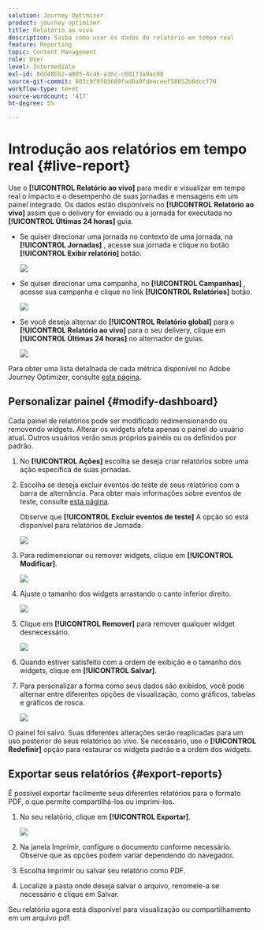 ```yaml
---
solution: Journey Optimizer
product: journey optimizer
title: Relatório ao vivo
description: Saiba como usar os dados do relatório em tempo real
feature: Reporting
topic: Content Management
role: User
level: Intermediate
exl-id: 8dd48bb2-a805-4c46-a16c-c68173a9ac08
source-git-commit: 803c9f9f05669fad0a9fdeeceef58652b6dccf70
workflow-type: tm+mt
source-wordcount: '417'
ht-degree: 5%

---
```


# Introdução aos relatórios em tempo real {#live-report}

Use o **[!UICONTROL Relatório ao vivo]** para medir e visualizar em tempo real o impacto e o desempenho de suas jornadas e mensagens em um painel integrado.
Os dados estão disponíveis no **[!UICONTROL Relatório ao vivo]** assim que o delivery for enviado ou a jornada for executada no **[!UICONTROL Últimas 24 horas]** guia.

* Se quiser direcionar uma jornada no contexto de uma jornada, na **[!UICONTROL Jornadas]** , acesse sua jornada e clique no botão **[!UICONTROL Exibir relatório]** botão.

   ![](assets/report_journey.png)

* Se quiser direcionar uma campanha, no **[!UICONTROL Campanhas]** , acesse sua campanha e clique no link **[!UICONTROL Relatórios]** botão.

   ![](assets/report_campaign.png)

* Se você deseja alternar do **[!UICONTROL Relatório global]** para o **[!UICONTROL Relatório ao vivo]** para o seu delivery, clique em **[!UICONTROL Últimas 24 horas]** no alternador de guias.

   ![](assets/report_3.png)

Para obter uma lista detalhada de cada métrica disponível no Adobe Journey Optimizer, consulte [esta página](#list-of-components-live).

## Personalizar painel {#modify-dashboard}

Cada painel de relatórios pode ser modificado redimensionando ou removendo widgets. Alterar os widgets afeta apenas o painel do usuário atual. Outros usuários verão seus próprios painéis ou os definidos por padrão.

1. No **[!UICONTROL Ações]** escolha se deseja criar relatórios sobre uma ação específica de suas jornadas.

1. Escolha se deseja excluir eventos de teste de seus relatórios com a barra de alternância. Para obter mais informações sobre eventos de teste, consulte [esta página](../building-journeys/testing-the-journey.md).

   Observe que **[!UICONTROL Excluir eventos de teste]** A opção só está disponível para relatórios de Jornada.

   ![](assets/report_modify_6.png)

1. Para redimensionar ou remover widgets, clique em **[!UICONTROL Modificar]**.

   ![](assets/report_modify_7.png)

1. Ajuste o tamanho dos widgets arrastando o canto inferior direito.

   ![](assets/report_modify_8.png)

1. Clique em **[!UICONTROL Remover]** para remover qualquer widget desnecessário.

   ![](assets/report_modify_9.png)

1. Quando estiver satisfeito com a ordem de exibição e o tamanho dos widgets, clique em **[!UICONTROL Salvar]**.

1. Para personalizar a forma como seus dados são exibidos, você pode alternar entre diferentes opções de visualização, como gráficos, tabelas e gráficos de rosca.

   ![](assets/report_modify_11.png)

O painel foi salvo. Suas diferentes alterações serão reaplicadas para um uso posterior de seus relatórios ao vivo. Se necessário, use o **[!UICONTROL Redefinir]** opção para restaurar os widgets padrão e a ordem dos widgets.

## Exportar seus relatórios {#export-reports}

É possível exportar facilmente seus diferentes relatórios para o formato PDF, o que permite compartilhá-los ou imprimi-los.

1. No seu relatório, clique em **[!UICONTROL Exportar]**.

   ![](assets/export_2.png)

1. Na janela Imprimir, configure o documento conforme necessário. Observe que as opções podem variar dependendo do navegador.

1. Escolha imprimir ou salvar seu relatório como PDF.

1. Localize a pasta onde deseja salvar o arquivo, renomeie-a se necessário e clique em Salvar.

Seu relatório agora está disponível para visualização ou compartilhamento em um arquivo pdf.
